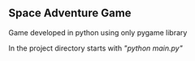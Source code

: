 ## Space Adventure Game

Game developed in python using only pygame library

In the project directory starts with *"python main.py"*
